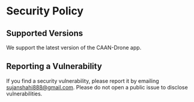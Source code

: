 # Security Policy

## Supported Versions
We support the latest version of the CAAN-Drone app.

## Reporting a Vulnerability
If you find a security vulnerability, please report it by emailing [sujanshahi888@gmail.com](mailto:sujanshahi888@gmail.com). Please do not open a public issue to disclose vulnerabilities.

